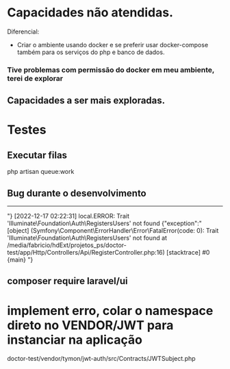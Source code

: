 

# Capacidades não atendidas.
Diferencial:
- Criar o ambiente usando docker e se preferir usar docker-compose também para os
serviços do php e banco de dados.
### Tive problemas com permissão do docker em meu ambiente, terei de explorar

## Capacidades a ser mais exploradas.
# Testes
## Executar filas
php artisan queue:work

## Bug durante o desenvolvimento
-----------------------------------------------------------------------------------------------------------------------------------------
"} 
[2022-12-17 02:22:31] local.ERROR: Trait 'Illuminate\Foundation\Auth\RegistersUsers' not found {"exception":"[object] (Symfony\\Component\\ErrorHandler\\Error\\FatalError(code: 0): Trait 'Illuminate\\Foundation\\Auth\\RegistersUsers' not found at /media/fabricio/hdExt/projetos_ps/doctor-test/app/Http/Controllers/Api/RegisterController.php:16)
[stacktrace]
#0 {main}
"} 

composer require laravel/ui
----------------------------------------------------------------------------------------------------------------------------------------

# implement erro, colar o namespace direto no VENDOR/JWT para instanciar na aplicação
doctor-test/vendor/tymon/jwt-auth/src/Contracts/JWTSubject.php
